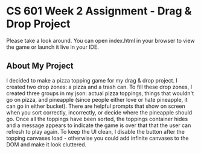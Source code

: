 # CS 601 Week 2 Assignment - Drag & Drop Project

Please take a look around. You can open index.html in your browser to view the game or launch it live in your IDE.

## About My Project

I decided to make a pizza topping game for my drag & drop project. I created two drop zones: a pizza and a trash can. To fill these drop zones, I created three groups in my json: actual pizza toppings, things that wouldn't go on pizza, and pineapple (since people either love or hate pineapple, it can go in either bucket). There are helpful prompts that show on screen when you sort correctly, incorrectly, or decide where the pineapple should go. Once all the toppings have been sorted, the toppings container hides and a message appears to indicate the game is over that that the user can refresh to play again. To keep the UI clean, I disable the button after the topping canvases load - otherwise you could add infinite canvases to the DOM and make it look cluttered. 